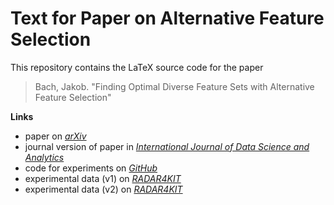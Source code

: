 # Text for Paper on Alternative Feature Selection

This repository contains the LaTeX source code for the paper

> Bach, Jakob. "Finding Optimal Diverse Feature Sets with Alternative Feature Selection"

**Links**

- paper on [*arXiv*](https://doi.org/10.48550/arXiv.2307.11607)
- journal version of paper in [*International Journal of Data Science and Analytics*](https://doi.org/10.1007/s41060-024-00527-8)
- code for experiments on [*GitHub*](https://github.com/Jakob-Bach/Alternative-Feature-Selection)
- experimental data (v1) on [*RADAR4KIT*](https://doi.org/10.35097/1623)
- experimental data (v2) on [*RADAR4KIT*](https://doi.org/10.35097/1920)
